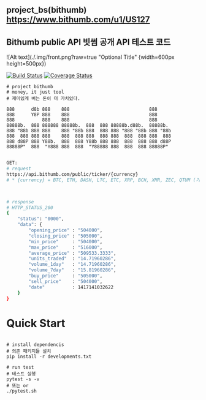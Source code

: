 ## project_bs(bithumb) https://www.bithumb.com/u1/US127
##  Bithumb public API 빗썸 공개 API 테스트 코드

![Alt text](./.img/front.png?raw=true "Optional Title" {width=600px height=500px})



[![Build Status](https://travis-ci.org/elastic7327/project_bithumb.svg?branch=master)](https://travis-ci.org/elastic7327/project_bithumb) [![Coverage Status](https://coveralls.io/repos/github/elastic7327/project_bithumb/badge.svg?branch=master)](https://coveralls.io/github/elastic7327/project_bithumb?branch=master)


```
# project bithumb
# money, it just tool 
# 재미있게 버는 돈이 더 가치있다.

888      d8b 888    888                             888
888      Y8P 888    888                             888
888          888    888                             888
88888b.  888 888888 88888b.  888  888 88888b.d88b.  88888b.
888 "88b 888 888    888 "88b 888  888 888 "888 "88b 888 "88b
888  888 888 888    888  888 888  888 888  888  888 888  888
888 d88P 888 Y88b.  888  888 Y88b 888 888  888  888 888 d88P
88888P"  888  "Y888 888  888  "Y88888 888  888  888 88888P"

```
 
```sh

GET:
# request
https://api.bithumb.com/public/ticker/{currency}
# * {currency} = BTC, ETH, DASH, LTC, ETC, XRP, BCH, XMR, ZEC, QTUM (기본값: BTC), ALL(전체)



# response
# HTTP_STATUS_200
{
    "status": "0000",
    "data": {
        "opening_price" : "504000",
        "closing_price" : "505000",
        "min_price"     : "504000",
        "max_price"     : "516000",
        "average_price" : "509533.3333",
        "units_traded"  : "14.71960286",
        "volume_1day"   : "14.71960286",
        "volume_7day"   : "15.81960286",
        "buy_price"     : "505000",
        "sell_price"    : "504000",
        "date"          : 1417141032622
    }
}

```


# Quick Start
```

# install dependencis
# 의존 패키지들 설치 
pip install -r developments.txt

# run test
# 테스트 실행
pytest -s -v 
# 또는 or 
./pytest.sh

```
